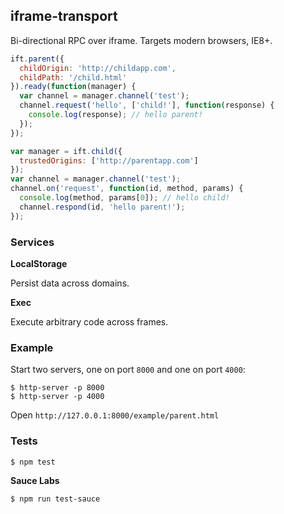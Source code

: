 iframe-transport
----------------

Bi-directional RPC over iframe. Targets modern browsers, IE8+.

```javascript
ift.parent({
  childOrigin: 'http://childapp.com',
  childPath: '/child.html'
}).ready(function(manager) {
  var channel = manager.channel('test');
  channel.request('hello', ['child!'], function(response) {
    console.log(response); // hello parent!
  });
});
```

```javascript
var manager = ift.child({
  trustedOrigins: ['http://parentapp.com']
});
var channel = manager.channel('test');
channel.on('request', function(id, method, params) {
  console.log(method, params[0]); // hello child!
  channel.respond(id, 'hello parent!');
});
```

### Services

**LocalStorage**

Persist data across domains.

**Exec**

Execute arbitrary code across frames.

### Example

Start two servers, one on port `8000` and one on port `4000`:

```
$ http-server -p 8000
$ http-server -p 4000
```

Open `http://127.0.0.1:8000/example/parent.html`

### Tests

    $ npm test

**Sauce Labs**

    $ npm run test-sauce
